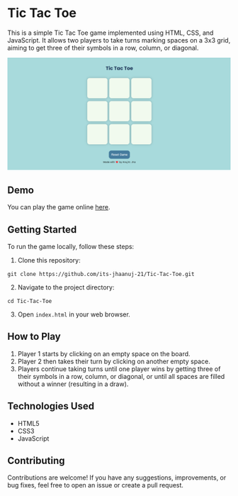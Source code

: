  <h1>Tic Tac Toe</h1>
    <p>This is a simple Tic Tac Toe game implemented using HTML, CSS, and JavaScript. It allows two players to take turns marking spaces on a 3x3 grid, aiming to get three of their symbols in a row, column, or diagonal.</p>
    <img src="Screenshoot.png" alt="Tic Tac Toe Screenshot">
    <h2>Demo</h2>
    <p>You can play the game online <a href="https://tic-tac-toe-pi-murex.vercel.app/">here</a>.</p>
    <h2>Getting Started</h2>
    <p>To run the game locally, follow these steps:</p>
    <ol>
        <li>Clone this repository:</li>
    </ol>
    <pre><code>git clone https://github.com/its-jhaanuj-21/Tic-Tac-Toe.git</code></pre>
    <ol start="2">
        <li>Navigate to the project directory:</li>
    </ol>
    <pre><code>cd Tic-Tac-Toe</code></pre>
    <ol start="3">
        <li>Open <code>index.html</code> in your web browser.</li>
    </ol>
    <h2>How to Play</h2>
    <ol>
        <li>Player 1 starts by clicking on an empty space on the board.</li>
        <li>Player 2 then takes their turn by clicking on another empty space.</li>
        <li>Players continue taking turns until one player wins by getting three of their symbols in a row, column, or diagonal, or until all spaces are filled without a winner (resulting in a draw).</li>
    </ol>
    <h2>Technologies Used</h2>
    <ul>
        <li>HTML5</li>
        <li>CSS3</li>
        <li>JavaScript</li>
    </ul>
    <h2>Contributing</h2>
    <p>Contributions are welcome! If you have any suggestions, improvements, or bug fixes, feel free to open an issue or create a pull request.</p>
